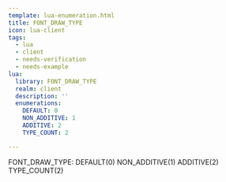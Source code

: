 ```yaml
---
template: lua-enumeration.html
title: FONT_DRAW_TYPE
icon: lua-client
tags:
  - lua
  - client
  - needs-verification
  - needs-example
lua:
  library: FONT_DRAW_TYPE
  realm: client
  description: ''
  enumerations:
    DEFAULT: 0
    NON_ADDITIVE: 1
    ADDITIVE: 2
    TYPE_COUNT: 2

---
```


<div class="lua__search__keywords">
FONT_DRAW_TYPE: DEFAULT(0) NON_ADDITIVE(1) ADDITIVE(2) TYPE_COUNT(2)
</div>
